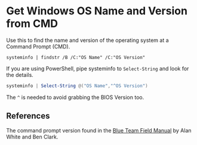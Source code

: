 # Get Windows OS Name and Version from CMD

Use this to find the name and version of the operating system at a Command Prompt (CMD).

```batchfile
systeminfo | findstr /B /C:"OS Name" /C:"OS Version"
```

If you are using PowerShell, pipe systeminfo to `Select-String` and look for the details.

```powershell
systeminfo | Select-String @("OS Name","^OS Version")
```

The `^` is needed to avoid grabbing the BIOS Version too.


## References

The command prompt version found in the [Blue Team Field Manual](https://www.amazon.com/Blue-Team-Field-Manual-BTFM/dp/154101636X) by Alan White and Ben Clark.
